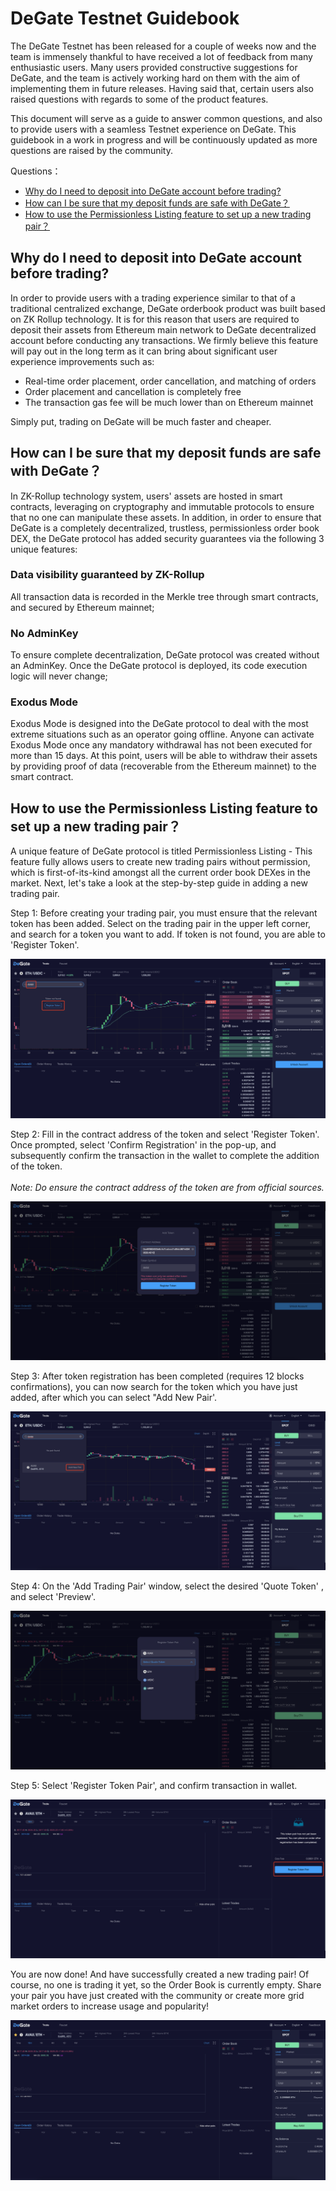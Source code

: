 # DeGate Testnet Guidebook

The DeGate Testnet has been released for a couple of weeks now and the team is immensely thankful to have received a lot of feedback from many enthusiastic users. Many users provided constructive suggestions for DeGate, and the team is actively working hard on them with the aim of implementing them in future releases. Having said that, certain users also raised questions with regards to some of the product features.&#x20;

This document will serve as a guide to answer common questions, and also to provide users with a seamless Testnet experience on DeGate. This guidebook in a work in progress and will be continuously updated as more questions are raised by the community.&#x20;

Questions：

* [Why do I need to deposit into DeGate account before trading?](degate-testnet-guidebook.md#degatetestnet-xin-shou-zhi-nan-whydoineedtodepositintodegateaccountbeforetrading)
* [How can I be sure that my deposit funds are safe with DeGate？](degate-testnet-guidebook.md#degatetestnet-xin-shou-zhi-nan-howcanibesurethatmydepositfundsaresafewithdegate)
* [How to use the Permissionless Listing feature to set up a new trading pair？](degate-testnet-guidebook.md#degatetestnet-xin-shou-zhi-nan-howtousethepermissionlesslistingfeaturetosetupanewtradingpair)

## Why do I need to deposit into DeGate account before trading? <a href="#degatetestnet-xin-shou-zhi-nan-whydoineedtodepositintodegateaccountbeforetrading" id="degatetestnet-xin-shou-zhi-nan-whydoineedtodepositintodegateaccountbeforetrading"></a>

In order to provide users with a trading experience similar to that of a traditional centralized exchange, DeGate orderbook product was built based on ZK Rollup technology. It is for this reason that users are required to deposit their assets from Ethereum main network to DeGate decentralized account before conducting any transactions. We firmly believe this feature will pay out in the long term as it can bring about significant user experience improvements such as:&#x20;

* Real-time order placement, order cancellation, and matching of orders
* Order placement and cancellation is completely free
* The transaction gas fee will be much lower than on Ethereum mainnet

Simply put, trading on DeGate will be much faster and cheaper.

## How can I be sure that my deposit funds are safe with DeGate？ <a href="#degatetestnet-xin-shou-zhi-nan-howcanibesurethatmydepositfundsaresafewithdegate" id="degatetestnet-xin-shou-zhi-nan-howcanibesurethatmydepositfundsaresafewithdegate"></a>

In ZK-Rollup technology system, users' assets are hosted in smart contracts, leveraging on cryptography and immutable protocols to ensure that no one can manipulate these assets. In addition, in order to ensure that DeGate is a completely decentralized, trustless, permissionless order book DEX, the DeGate protocol has added security guarantees via the following 3 unique features:

### **Data visibility guaranteed by ZK-Rollup**

All transaction data is recorded in the Merkle tree through smart contracts, and secured by Ethereum mainnet;

### **No AdminKey**

To ensure complete decentralization, DeGate protocol was created without an AdminKey. Once the DeGate protocol is deployed, its code execution logic will never change;

### **Exodus Mode**

Exodus Mode is designed into the DeGate protocol to deal with the most extreme situations such as an operator going offline. Anyone can activate Exodus Mode once any mandatory withdrawal has not been executed for more than 15 days. At this point, users will be able to withdraw their assets by providing proof of data (recoverable from the Ethereum mainnet) to the smart contract.

## How to use the Permissionless Listing feature to set up a new trading pair？ <a href="#degatetestnet-xin-shou-zhi-nan-howtousethepermissionlesslistingfeaturetosetupanewtradingpair" id="degatetestnet-xin-shou-zhi-nan-howtousethepermissionlesslistingfeaturetosetupanewtradingpair"></a>

A unique feature of DeGate protocol is titled Permissionless Listing - This feature fully allows users to create new trading pairs without permission, which is first-of-its-kind amongst all the current order book DEXes in the market. Next, let's take a look at the step-by-step guide in adding a new trading pair.

Step 1: Before creating your trading pair, you must ensure that the relevant token has been added. Select on the trading pair in the upper left corner, and search for a token you want to add. If token is not found, you are able to 'Register Token'.

![Search for token](../.gitbook/assets/image.png)

Step 2: Fill in the contract address of the token and select 'Register Token'. Once prompted, select 'Confirm Registration' in the pop-up, and subsequently confirm the transaction in the wallet to complete the addition of the token.\
\
_Note: Do ensure the contract address of the token are from official sources._ &#x20;

![Enter token contract address](<../.gitbook/assets/image (5).png>)

Step 3: After token registration has been completed (requires 12 blocks confirmations), you can now search for the token which you have just added, after which you can select "Add New Pair'.

!['Add New Pair' is now available](<../.gitbook/assets/image (3).png>)

Step 4: On the 'Add Trading Pair' window, select the desired 'Quote Token' , and select 'Preview'.

![Select Quote Token to complete token pair registration](<../.gitbook/assets/image (2).png>)

Step 5: Select 'Register Token Pair', and confirm transaction in wallet.

![Complete token pair registration ](<../.gitbook/assets/image (6).png>)

You are now done! And have successfully created a new trading pair! Of course, no one is trading it yet, so the Order Book is currently empty. Share your pair you have just created with the community or create more grid market orders to increase usage and popularity!

![You can now make a trade on the new token pair](<../.gitbook/assets/image (1).png>)
